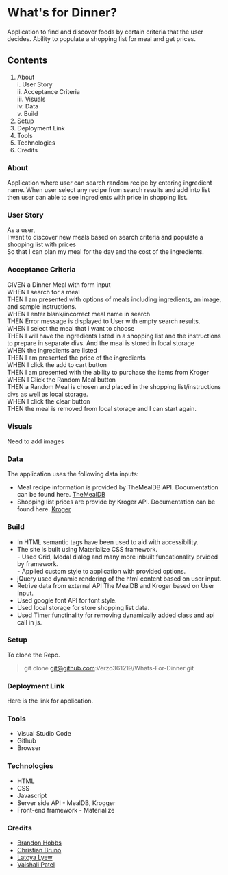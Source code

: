 # What's for Dinner?
Application to find and discover foods by certain criteria that the user decides. Ability to populate a shopping list for meal and get prices.

## Contents
1. About <br/>
            i.   User Story <br/>
            ii.  Acceptance Criteria <br/>
            iii. Visuals <br/>
            iv.  Data <br/>
            v.   Build <br/>
2. Setup
3. Deployment Link
4. Tools 
5. Technologies
7. Credits

### About
 Application where user can search random recipe by entering ingredient name. When user select any recipe from search results and add into list then user can able to see ingredients with price in shopping list.

### User Story
As a user, <br/>
I want to discover new meals based on search criteria and populate a shopping list with prices <br/>
So that I can plan my meal for the day and the cost of the ingredients. <br/>

### Acceptance Criteria
GIVEN a Dinner Meal with form input <br/>
WHEN I search for a meal <br/>
THEN I am presented with options of meals including ingredients, an image, and sample instructions. <br/>
WHEN I enter blank/incorrect meal name in search <br/>
THEN Error message is displayed to User with empty search results. <br/>
WHEN I select the meal that i want to choose <br/>
THEN I will have the ingredients listed in a shopping list and the instructions to prepare in separate divs. And the meal is stored in local storage <br/>
WHEN  the ingredients are listed <br/>
THEN I am presented the price of the ingredients <br/>
WHEN I click the add to cart button <br/>
THEN I am presented with the ability to purchase the items from Kroger <br/>
WHEN I Click the Random Meal button <br/>
THEN a Random Meal is chosen and placed in the shopping list/instructions divs as well as local storage. <br/>
WHEN I click the clear button <br/>
THEN the meal is removed from local storage and I can start again. <br/>

### Visuals
Need to add images

### Data
The application uses the following data inputs:

 - Meal recipe information is provided by TheMealDB API. Documentation can be found here. <a href="https://themealdb.com/"> TheMealDB </a>
 - Shopping list prices are provide by Kroger API. Documentation can be found here. <a href="https://developer.kroger.com/documentation"> Kroger </a>

### Build
- In HTML semantic tags have been used to aid with accessibility.<br/>
- The site is built using Materialize CSS framework.<br/>
      -     Used Grid, Modal dialog and many more inbuilt funcationality prvided by framework.<br/>
      -     Applied custom style to application with provided options.<br/>
- jQuery used dynamic rendering of the html content based on user input.<br/>
- Retrive data from external API The MealDB and Kroger based on User Input.<br/>
- Used google font API for font style.<br/>
- Used local storage for store shopping list data.<br/>
- Used Timer functinality for removing dynamically added class and api call in js.

### Setup
To clone the Repo. <br/>
> git clone git@github.com:Verzo361219/Whats-For-Dinner.git

### Deployment Link
Here is the link for application. <br/>

### Tools
- Visual Studio Code <br/>
- Github <br/>
- Browser <br/>

### Technologies
- HTML <br/>
- CSS <br/>
- Javascript <br/>
- Server side API - MealDB, Krogger <br/>
- Front-end framework - Materialize <br/>

### Credits
- <a href="https://github.com/Verzo361219"> Brandon Hobbs </a> <br/>
- <a href="https://github.com/CBrunote"> Christian Bruno </a> <br/>
- <a href="#"> Latoya Lyew </a> <br/>
- <a href="https://github.com/VaishaliQA"> Vaishali Patel </a>